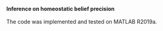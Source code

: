 **Inference on homeostatic belief precision**
<br><br>
The code was implemented and tested on MATLAB R2019a.
